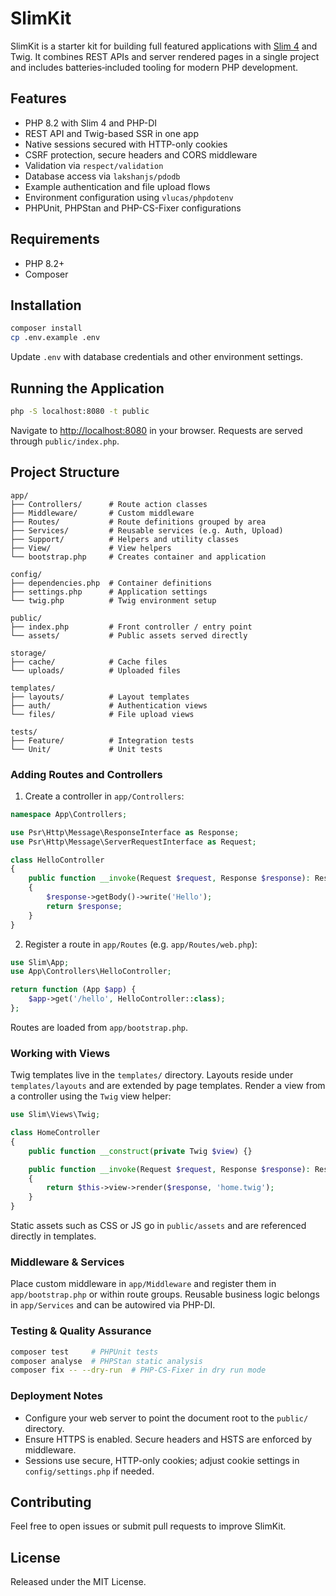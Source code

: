 # SlimKit

SlimKit is a starter kit for building full featured applications with [Slim 4](https://www.slimframework.com/) and Twig. It combines REST APIs and server rendered pages in a single project and includes batteries‑included tooling for modern PHP development.

## Features

- PHP 8.2 with Slim 4 and PHP-DI
- REST API and Twig-based SSR in one app
- Native sessions secured with HTTP-only cookies
- CSRF protection, secure headers and CORS middleware
- Validation via `respect/validation`
- Database access via `lakshanjs/pdodb`
- Example authentication and file upload flows
- Environment configuration using `vlucas/phpdotenv`
- PHPUnit, PHPStan and PHP-CS-Fixer configurations

## Requirements

- PHP 8.2+
- Composer

## Installation

```bash
composer install
cp .env.example .env
```

Update `.env` with database credentials and other environment settings.

## Running the Application

```bash
php -S localhost:8080 -t public
```

Navigate to <http://localhost:8080> in your browser. Requests are served through `public/index.php`.

## Project Structure

```
app/
├── Controllers/      # Route action classes
├── Middleware/       # Custom middleware
├── Routes/           # Route definitions grouped by area
├── Services/         # Reusable services (e.g. Auth, Upload)
├── Support/          # Helpers and utility classes
├── View/             # View helpers
└── bootstrap.php     # Creates container and application

config/
├── dependencies.php  # Container definitions
├── settings.php      # Application settings
└── twig.php          # Twig environment setup

public/
├── index.php         # Front controller / entry point
└── assets/           # Public assets served directly

storage/
├── cache/            # Cache files
└── uploads/          # Uploaded files

templates/
├── layouts/          # Layout templates
├── auth/             # Authentication views
└── files/            # File upload views

tests/
├── Feature/          # Integration tests
└── Unit/             # Unit tests
```

### Adding Routes and Controllers

1. Create a controller in `app/Controllers`:

```php
namespace App\Controllers;

use Psr\Http\Message\ResponseInterface as Response;
use Psr\Http\Message\ServerRequestInterface as Request;

class HelloController
{
    public function __invoke(Request $request, Response $response): Response
    {
        $response->getBody()->write('Hello');
        return $response;
    }
}
```

2. Register a route in `app/Routes` (e.g. `app/Routes/web.php`):

```php
use Slim\App;
use App\Controllers\HelloController;

return function (App $app) {
    $app->get('/hello', HelloController::class);
};
```

Routes are loaded from `app/bootstrap.php`.

### Working with Views

Twig templates live in the `templates/` directory. Layouts reside under `templates/layouts` and are extended by page templates. Render a view from a controller using the `Twig` view helper:

```php
use Slim\Views\Twig;

class HomeController
{
    public function __construct(private Twig $view) {}

    public function __invoke(Request $request, Response $response): Response
    {
        return $this->view->render($response, 'home.twig');
    }
}
```

Static assets such as CSS or JS go in `public/assets` and are referenced directly in templates.

### Middleware & Services

Place custom middleware in `app/Middleware` and register them in `app/bootstrap.php` or within route groups. Reusable business logic belongs in `app/Services` and can be autowired via PHP-DI.

### Testing & Quality Assurance

```bash
composer test     # PHPUnit tests
composer analyse  # PHPStan static analysis
composer fix -- --dry-run  # PHP-CS-Fixer in dry run mode
```

### Deployment Notes

- Configure your web server to point the document root to the `public/` directory.
- Ensure HTTPS is enabled. Secure headers and HSTS are enforced by middleware.
- Sessions use secure, HTTP-only cookies; adjust cookie settings in `config/settings.php` if needed.

## Contributing

Feel free to open issues or submit pull requests to improve SlimKit.

## License

Released under the MIT License.
